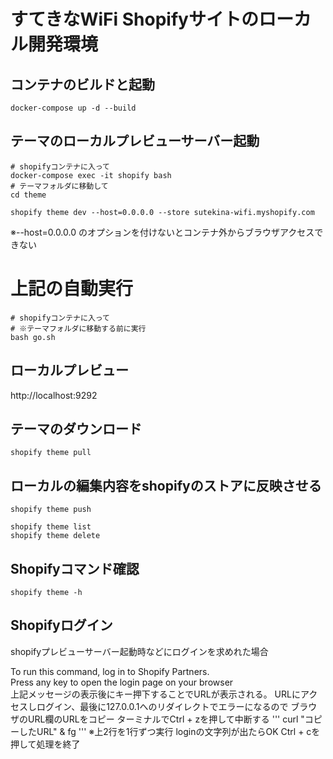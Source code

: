 # すてきなWiFi Shopifyサイトのローカル開発環境

## コンテナのビルドと起動

```
docker-compose up -d --build
```

## テーマのローカルプレビューサーバー起動

```
# shopifyコンテナに入って
docker-compose exec -it shopify bash
# テーマフォルダに移動して
cd theme

shopify theme dev --host=0.0.0.0 --store sutekina-wifi.myshopify.com
```
※--host=0.0.0.0 のオプションを付けないとコンテナ外からブラウザアクセスできない

# 上記の自動実行
```
# shopifyコンテナに入って
# ※テーマフォルダに移動する前に実行
bash go.sh
```

## ローカルプレビュー
http://localhost:9292


## テーマのダウンロード
```
shopify theme pull
```

## ローカルの編集内容をshopifyのストアに反映させる
```
shopify theme push
```

```
shopify theme list
shopify theme delete
```

## Shopifyコマンド確認
```
shopify theme -h
```

## Shopifyログイン
shopifyプレビューサーバー起動時などにログインを求めれた場合

To run this command, log in to Shopify Partners.  
Press any key to open the login page on your browser  
上記メッセージの表示後にキー押下することでURLが表示される。
URLにアクセスしログイン、最後に127.0.0.1へのリダイレクトでエラーになるので
ブラウザのURL欄のURLをコピー
ターミナルでCtrl + zを押して中断する
'''
curl "コピーしたURL" &
fg
'''
※上2行を1行ずつ実行
loginの文字列が出たらOK
Ctrl + cを押して処理を終了